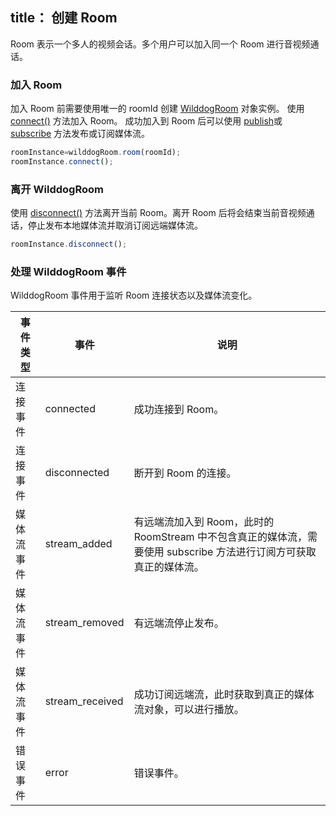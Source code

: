 title： 创建 Room
---

Room 表示一个多人的视频会话。多个用户可以加入同一个 Room 进行音视频通话。

### 加入 Room
加入 Room 前需要使用唯一的 roomId 创建 [WilddogRoom](/conference/Web/api/wilddogRoom.html) 对象实例。
使用 [connect()](/conference/Web/api/wilddogRoom.html#connect) 方法加入 Room。
成功加入到 Room 后可以使用 [publish](/conference/Web/api/wilddogRoom.html#publish)或 [subscribe](/conference/Web/api/wilddogRoom.html#subscribe) 方法发布或订阅媒体流。

```javascript
roomInstance=wilddogRoom.room(roomId);
roomInstance.connect();
```
### 离开 WilddogRoom

使用 [disconnect()](/conference/Web/api/wilddogRoom.html#disconnect) 方法离开当前 Room。离开 Room 后将会结束当前音视频通话，停止发布本地媒体流并取消订阅远端媒体流。

```javascript
roomInstance.disconnect();
```

### 处理 WilddogRoom 事件

WilddogRoom 事件用于监听 Room 连接状态以及媒体流变化。


|事件类型|事件|说明|
|--|--|--|
|连接事件|connected|成功连接到 Room。|
|连接事件|disconnected|断开到 Room 的连接。|
|媒体流事件|stream_added|有远端流加入到 Room，此时的RoomStream 中不包含真正的媒体流，需要使用 subscribe 方法进行订阅方可获取真正的媒体流。|
|媒体流事件|stream_removed|有远端流停止发布。|
|媒体流事件|stream_received|成功订阅远端流，此时获取到真正的媒体流对象，可以进行播放。|
|错误事件|error|错误事件。|

